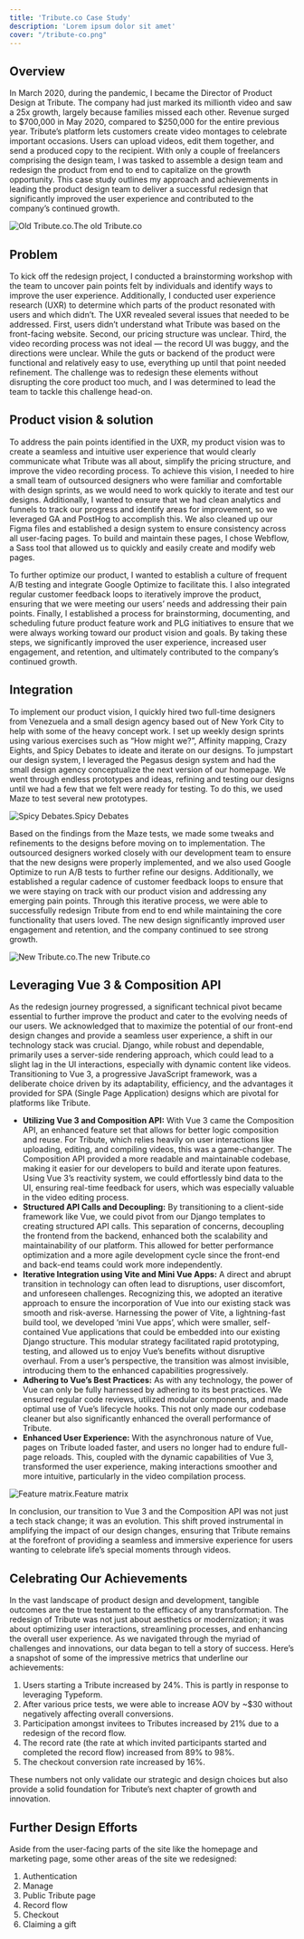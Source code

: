```yaml
---
title: 'Tribute.co Case Study'
description: 'Lorem ipsum dolor sit amet'
cover: "/tribute-co.png"
---
```


## Overview
In March 2020, during the pandemic, I became the Director of Product Design at Tribute. The company had just marked its millionth video and saw a 25x growth, largely because families missed each other. Revenue surged to $700,000 in May 2020, compared to $250,000 for the entire previous year. Tribute’s platform lets customers create video montages to celebrate important occasions. Users can upload videos, edit them together, and send a produced copy to the recipient. With only a couple of freelancers comprising the design team, I was tasked to assemble a design team and redesign the product from end to end to capitalize on the growth opportunity. This case study outlines my approach and achievements in leading the product design team to deliver a successful redesign that significantly improved the user experience and contributed to the company’s continued growth.

<span class="ipad"><span class="screen">![Old Tribute.co.](../../assets/img/old-tribute.png)</span></span><span class="caption block -mt-12">The old Tribute.co</span>

## Problem
To kick off the redesign project, I conducted a brainstorming workshop with the team to uncover pain points felt by individuals and identify ways to improve the user experience. Additionally, I conducted user experience research (UXR) to determine which parts of the product resonated with users and which didn’t. The UXR revealed several issues that needed to be addressed. First, users didn’t understand what Tribute was based on the front-facing website. Second, our pricing structure was unclear. Third, the video recording process was not ideal — the record UI was buggy, and the directions were unclear. While the guts or backend of the product were functional and relatively easy to use, everything up until that point needed refinement. The challenge was to redesign these elements without disrupting the core product too much, and I was determined to lead the team to tackle this challenge head-on.

## Product vision & solution
To address the pain points identified in the UXR, my product vision was to create a seamless and intuitive user experience that would clearly communicate what Tribute was all about, simplify the pricing structure, and improve the video recording process. To achieve this vision, I needed to hire a small team of outsourced designers who were familiar and comfortable with design sprints, as we would need to work quickly to iterate and test our designs. Additionally, I wanted to ensure that we had clean analytics and funnels to track our progress and identify areas for improvement, so we leveraged GA and PostHog to accomplish this. We also cleaned up our Figma files and established a design system to ensure consistency across all user-facing pages. To build and maintain these pages, I chose Webflow, a Sass tool that allowed us to quickly and easily create and modify web pages.

To further optimize our product, I wanted to establish a culture of frequent A/B testing and integrate Google Optimize to facilitate this. I also integrated regular customer feedback loops to iteratively improve the product, ensuring that we were meeting our users’ needs and addressing their pain points. Finally, I established a process for brainstorming, documenting, and scheduling future product feature work and PLG initiatives to ensure that we were always working toward our product vision and goals. By taking these steps, we significantly improved the user experience, increased user engagement, and retention, and ultimately contributed to the company’s continued growth.

## Integration
To implement our product vision, I quickly hired two full-time designers from Venezuela and a small design agency based out of New York City to help with some of the heavy concept work. I set up weekly design sprints using various exercises such as “How might we?”, Affinity mapping, Crazy Eights, and Spicy Debates to ideate and iterate on our designs. To jumpstart our design system, I leveraged the Pegasus design system and had the small design agency conceptualize the next version of our homepage. We went through endless prototypes and ideas, refining and testing our designs until we had a few that we felt were ready for testing. To do this, we used Maze to test several new prototypes.

<span class="inline-img">![Spicy Debates.](../../assets/img/spicy-debates.png)</span><span class="caption block mt-3">Spicy Debates</span>

Based on the findings from the Maze tests, we made some tweaks and refinements to the designs before moving on to implementation. The outsourced designers worked closely with our development team to ensure that the new designs were properly implemented, and we also used Google Optimize to run A/B tests to further refine our designs. Additionally, we established a regular cadence of customer feedback loops to ensure that we were staying on track with our product vision and addressing any emerging pain points. Through this iterative process, we were able to successfully redesign Tribute from end to end while maintaining the core functionality that users loved. The new design significantly improved user engagement and retention, and the company continued to see strong growth.

<span class="ipad"><span class="screen">![New Tribute.co.](../../assets/img/new-tribute.png)</span></span><span class="caption block -mt-12">The new Tribute.co</span>

## Leveraging Vue 3 & Composition API
As the redesign journey progressed, a significant technical pivot became essential to further improve the product and cater to the evolving needs of our users. We acknowledged that to maximize the potential of our front-end design changes and provide a seamless user experience, a shift in our technology stack was crucial. Django, while robust and dependable, primarily uses a server-side rendering approach, which could lead to a slight lag in the UI interactions, especially with dynamic content like videos. Transitioning to Vue 3, a progressive JavaScript framework, was a deliberate choice driven by its adaptability, efficiency, and the advantages it provided for SPA (Single Page Application) designs which are pivotal for platforms like Tribute.

* **Utilizing Vue 3 and Composition API:** With Vue 3 came the Composition API, an enhanced feature set that allows for better logic composition and reuse. For Tribute, which relies heavily on user interactions like uploading, editing, and compiling videos, this was a game-changer. The Composition API provided a more readable and maintainable codebase, making it easier for our developers to build and iterate upon features. Using Vue 3’s reactivity system, we could effortlessly bind data to the UI, ensuring real-time feedback for users, which was especially valuable in the video editing process.
* **Structured API Calls and Decoupling:** By transitioning to a client-side framework like Vue, we could pivot from our Django templates to creating structured API calls. This separation of concerns, decoupling the frontend from the backend, enhanced both the scalability and maintainability of our platform. This allowed for better performance optimization and a more agile development cycle since the front-end and back-end teams could work more independently.
* **Iterative Integration using Vite and Mini Vue Apps:** A direct and abrupt transition in technology can often lead to disruptions, user discomfort, and unforeseen challenges. Recognizing this, we adopted an iterative approach to ensure the incorporation of Vue into our existing stack was smooth and risk-averse. Harnessing the power of Vite, a lightning-fast build tool, we developed ‘mini Vue apps’, which were smaller, self-contained Vue applications that could be embedded into our existing Django structure. This modular strategy facilitated rapid prototyping, testing, and allowed us to enjoy Vue’s benefits without disruptive overhaul. From a user’s perspective, the transition was almost invisible, introducing them to the enhanced capabilities progressively.
* **Adhering to Vue’s Best Practices:** As with any technology, the power of Vue can only be fully harnessed by adhering to its best practices. We ensured regular code reviews, utilized modular components, and made optimal use of Vue’s lifecycle hooks. This not only made our codebase cleaner but also significantly enhanced the overall performance of Tribute.
* **Enhanced User Experience:** With the asynchronous nature of Vue, pages on Tribute loaded faster, and users no longer had to endure full-page reloads. This, coupled with the dynamic capabilities of Vue 3, transformed the user experience, making interactions smoother and more intuitive, particularly in the video compilation process.

<span class="inline-img">![Feature matrix.](../../assets/img/feature-matrix.png)</span><span class="caption block mt-3">Feature matrix</span>


In conclusion, our transition to Vue 3 and the Composition API was not just a tech stack change; it was an evolution. This shift proved instrumental in amplifying the impact of our design changes, ensuring that Tribute remains at the forefront of providing a seamless and immersive experience for users wanting to celebrate life’s special moments through videos.

## Celebrating Our Achievements
In the vast landscape of product design and development, tangible outcomes are the true testament to the efficacy of any transformation. The redesign of Tribute was not just about aesthetics or modernization; it was about optimizing user interactions, streamlining processes, and enhancing the overall user experience. As we navigated through the myriad of challenges and innovations, our data began to tell a story of success. Here’s a snapshot of some of the impressive metrics that underline our achievements:

1. Users starting a Tribute increased by 24%. This is partly in response to leveraging Typeform.
2. After various price tests, we were able to increase AOV by ~$30 without negatively affecting overall conversions.
3. Participation amongst invitees to Tributes increased by 21% due to a redesign of the record flow.
4. The record rate (the rate at which invited participants started and completed the record flow) increased from 89% to 98%.
5. The checkout conversion rate increased by 16%.

These numbers not only validate our strategic and design choices but also provide a solid foundation for Tribute’s next chapter of growth and innovation.

## Further Design Efforts
Aside from the user-facing parts of the site like the homepage and marketing page, some other areas of the site we redesigned:

1. Authentication
2. Manage
3. Public Tribute page
4. Record flow
5. Checkout
6. Claiming a gift
